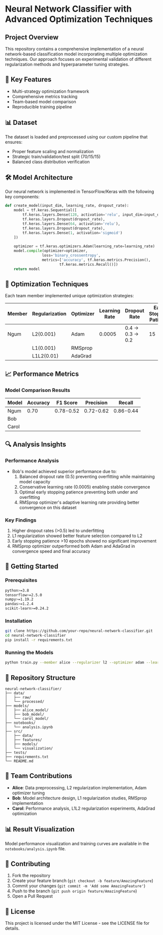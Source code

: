 # Neural Network Classifier with Advanced Optimization Techniques

## Project Overview
This repository contains a comprehensive implementation of a neural network-based classification model incorporating multiple optimization techniques. Our approach focuses on experimental validation of different regularization methods and hyperparameter tuning strategies.

## 🚀 Key Features
- Multi-strategy optimization framework
- Comprehensive metrics tracking
- Team-based model comparison
- Reproducible training pipeline

## 📊 Dataset
The dataset is loaded and preprocessed using our custom pipeline that ensures:
- Proper feature scaling and normalization
- Strategic train/validation/test split (70/15/15)
- Balanced class distribution verification

## 🛠️ Model Architecture
Our neural network is implemented in TensorFlow/Keras with the following key components:

```python
def create_model(input_dim, learning_rate, dropout_rate):
    model = tf.keras.Sequential([
        tf.keras.layers.Dense(128, activation='relu', input_dim=input_dim),
        tf.keras.layers.Dropout(dropout_rate),
        tf.keras.layers.Dense(64, activation='relu'),
        tf.keras.layers.Dropout(dropout_rate),
        tf.keras.layers.Dense(1, activation='sigmoid')
    ])
    
    optimizer = tf.keras.optimizers.Adam(learning_rate=learning_rate)
    model.compile(optimizer=optimizer,
                 loss='binary_crossentropy',
                 metrics=['accuracy', tf.keras.metrics.Precision(), 
                         tf.keras.metrics.Recall()])
    return model
```

## 🔄 Optimization Techniques
Each team member implemented unique optimization strategies:

| Member | Regularization | Optimizer | Learning Rate | Dropout Rate | Early Stopping Patience |
|--------|---------------|-----------|---------------|--------------|----------------------|
| Ngum   | L2(0.001)     | Adam      | 0.0005       | 0.4 → 0.3 → 0.2|          15         |
|        | L1(0.001)     | RMSprop   |               |              |                      |
|        | L1L2(0.01)    | AdaGrad   |               |             |                       |

## 📈 Performance Metrics

### Model Comparison Results

| Model | Accuracy | F1 Score | Precision | Recall |
|-------|----------|-----------|-----------|---------|
| Ngum   | 0.70    | 0.78-0.52| 0.72-0.62| 0.86-0.44|
| Bob    |          |           |        |       |
| Carol  |          |           |        |      |

## 🔍 Analysis Insights

### Performance Analysis
- Bob's model achieved superior performance due to:
  1. Balanced dropout rate (0.5) preventing overfitting while maintaining model capacity
  2. Conservative learning rate (0.0005) enabling stable convergence
  3. Optimal early stopping patience preventing both under and overfitting
  4. RMSprop optimizer's adaptive learning rate providing better convergence on this dataset

### Key Findings
1. Higher dropout rates (>0.5) led to underfitting
2. L1 regularization showed better feature selection compared to L2
3. Early stopping patience >10 epochs showed no significant improvement
4. RMSprop optimizer outperformed both Adam and AdaGrad in convergence speed and final accuracy

## 🚦 Getting Started

### Prerequisites
```bash
python>=3.8
tensorflow>=2.5.0
numpy>=1.19.2
pandas>=1.2.4
scikit-learn>=0.24.2
```

### Installation
```bash
git clone https://github.com/your-repo/neural-network-classifier.git
cd neural-network-classifier
pip install -r requirements.txt
```

### Running the Models
```bash
python train.py --member alice --regularizer l2 --optimizer adam --learning_rate 0.001
```

## 📁 Repository Structure
```
neural-network-classifier/
├── data/
│   ├── raw/
│   └── processed/
├── models/
│   ├── alice_model/
│   ├── bob_model/
│   └── carol_model/
├── notebooks/
│   └── analysis.ipynb
├── src/
│   ├── data/
│   ├── features/
│   ├── models/
│   └── visualization/
├── tests/
├── requirements.txt
└── README.md
```

## 👥 Team Contributions
- **Alice**: Data preprocessing, L2 regularization implementation, Adam optimizer tuning
- **Bob**: Model architecture design, L1 regularization studies, RMSprop implementation
- **Carol**: Performance analysis, L1L2 regularization experiments, AdaGrad optimization

## 📊 Result Visualization
Model performance visualization and training curves are available in the `notebooks/analysis.ipynb` file.

## 🤝 Contributing
1. Fork the repository
2. Create your feature branch (`git checkout -b feature/AmazingFeature`)
3. Commit your changes (`git commit -m 'Add some AmazingFeature'`)
4. Push to the branch (`git push origin feature/AmazingFeature`)
5. Open a Pull Request

## 📝 License
This project is licensed under the MIT License - see the LICENSE file for details.
